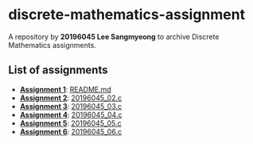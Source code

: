 # discrete-mathematics-assignment

A repository by **20196045 Lee Sangmyeong** to archive Discrete Mathematics assignments.

## List of assignments
 * **[Assignment 1]**: [README.md](./README.md)
 * **[Assignment 2]**: [20196045_02.c](./20196045_02.c)
 * **[Assignment 3]**: [20196045_03.c](./20196045_03.c)
 * **[Assignment 4]**: [20196045_04.c](./20196045_04.c)
 * **[Assignment 5]**: [20196045_05.c](./20196045_05.c)
 * **[Assignment 6]**: [20196045_06.c](./20196045_06.c)

[Assignment 1]: https://gitlab.com/byungwoohong/class/blob/a11d9af7adc1005f50986df0b30d497afe1af166/DiscreteMathematics/Assignment/01/assignment-01.md
[Assignment 2]: https://gitlab.com/byungwoohong/class/blob/2b6a890a7cbfa66f2354b472a48ad056b2f3f5f9/DiscreteMathematics/Assignment/02/assignment-02.md
[Assignment 3]: https://gitlab.com/byungwoohong/class/blob/66c392ec9418bf72653880806e069df47067f178/DiscreteMathematics/Assignment/03/assignment-03.md
[Assignment 4]: https://gitlab.com/byungwoohong/class/blob/master/DiscreteMathematics/Assignment/04/assignment-04.md
[Assignment 5]: https://gitlab.com/byungwoohong/class/blob/master/DiscreteMathematics/Assignment/05/assignment-05.md
[Assignment 6]: https://gitlab.com/byungwoohong/class/blob/master/DiscreteMathematics/Assignment/06/assignment-06.md